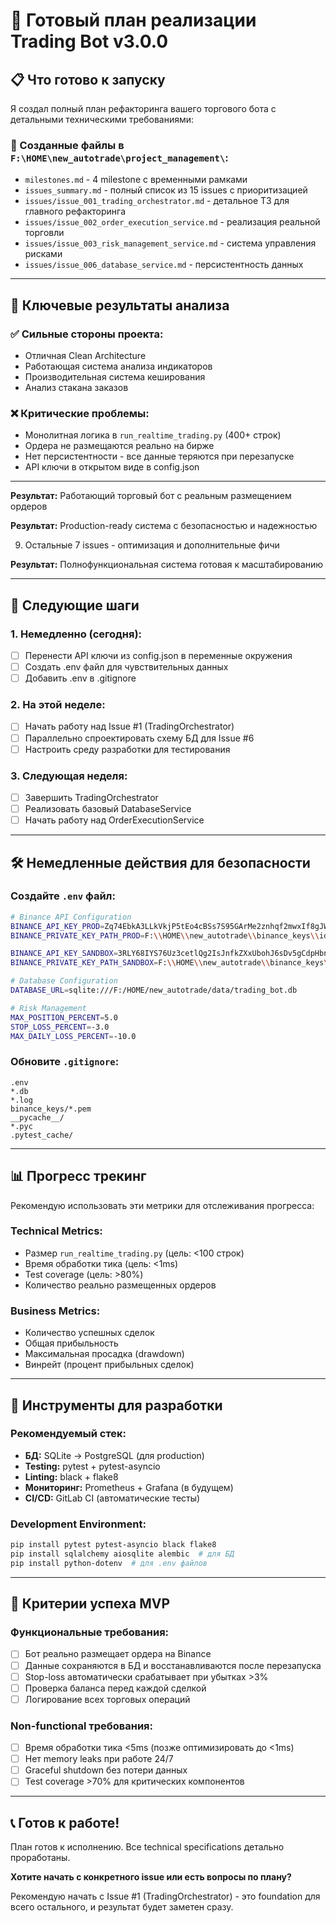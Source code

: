 # 🚀 Готовый план реализации Trading Bot v3.0.0

## 📋 Что готово к запуску

Я создал полный план рефакторинга вашего торгового бота с детальными техническими требованиями:

### 📁 Созданные файлы в `F:\HOME\new_autotrade\project_management\`:
- `milestones.md` - 4 milestone с временными рамками
- `issues_summary.md` - полный список из 15 issues с приоритизацией  
- `issues/issue_001_trading_orchestrator.md` - детальное ТЗ для главного рефакторинга
- `issues/issue_002_order_execution_service.md` - реализация реальной торговли
- `issues/issue_003_risk_management_service.md` - система управления рисками
- `issues/issue_006_database_service.md` - персистентность данных

---

## 🎯 Ключевые результаты анализа

### ✅ **Сильные стороны проекта:**
- Отличная Clean Architecture
- Работающая система анализа индикаторов  
- Производительная система кеширования
- Анализ стакана заказов

### ❌ **Критические проблемы:**
- Монолитная логика в `run_realtime_trading.py` (400+ строк)
- Ордера не размещаются реально на бирже
- Нет персистентности - все данные теряются при перезапуске
- API ключи в открытом виде в config.json

---



**Результат:** Работающий торговый бот с реальным размещением ордеров


**Результат:** Production-ready система с безопасностью и надежностью

9. Остальные 7 issues - оптимизация и дополнительные фичи

**Результат:** Полнофункциональная система готовая к масштабированию

---

## 🔄 Следующие шаги

### 1. **Немедленно (сегодня):**
- [ ] Перенести API ключи из config.json в переменные окружения
- [ ] Создать .env файл для чувствительных данных
- [ ] Добавить .env в .gitignore

### 2. **На этой неделе:**
- [ ] Начать работу над Issue #1 (TradingOrchestrator)
- [ ] Параллельно спроектировать схему БД для Issue #6
- [ ] Настроить среду разработки для тестирования

### 3. **Следующая неделя:**
- [ ] Завершить TradingOrchestrator
- [ ] Реализовать базовый DatabaseService  
- [ ] Начать работу над OrderExecutionService

---

## 🛠️ Немедленные действия для безопасности

### Создайте `.env` файл:
```bash
# Binance API Configuration
BINANCE_API_KEY_PROD=Zq74EbkA3LLkVkjP5tEo4cBSs7S95GArMe2znhqf2mwxIf8gJWFbenLxo1PKMUXV
BINANCE_PRIVATE_KEY_PATH_PROD=F:\\HOME\\new_autotrade\\binance_keys\\id_ed25519.pem

BINANCE_API_KEY_SANDBOX=3RLY68IYS76Uz3cetlQg2IsJnfkZXxUbohJ6sDv5gCdpHbnJ5vzKcA2BdDmz3pNm  
BINANCE_PRIVATE_KEY_PATH_SANDBOX=F:\\HOME\\new_autotrade\\binance_keys\\test-prv-key.pem

# Database Configuration
DATABASE_URL=sqlite:///F:/HOME/new_autotrade/data/trading_bot.db

# Risk Management
MAX_POSITION_PERCENT=5.0
STOP_LOSS_PERCENT=-3.0
MAX_DAILY_LOSS_PERCENT=-10.0
```

### Обновите `.gitignore`:
```gitignore
.env
*.db
*.log
binance_keys/*.pem
__pycache__/
*.pyc
.pytest_cache/
```

---

## 📊 Прогресс трекинг

Рекомендую использовать эти метрики для отслеживания прогресса:

### **Technical Metrics:**
- Размер `run_realtime_trading.py` (цель: <100 строк)
- Время обработки тика (цель: <1ms)  
- Test coverage (цель: >80%)
- Количество реально размещенных ордеров

### **Business Metrics:**  
- Количество успешных сделок
- Общая прибыльность
- Максимальная просадка (drawdown)
- Винрейт (процент прибыльных сделок)

---

## 🔧 Инструменты для разработки

### **Рекомендуемый стек:**
- **БД:** SQLite → PostgreSQL (для production)
- **Testing:** pytest + pytest-asyncio
- **Linting:** black + flake8  
- **Мониторинг:** Prometheus + Grafana (в будущем)
- **CI/CD:** GitLab CI (автоматические тесты)

### **Development Environment:**
```bash
pip install pytest pytest-asyncio black flake8
pip install sqlalchemy aiosqlite alembic  # для БД
pip install python-dotenv  # для .env файлов
```

---

## 🎯 Критерии успеха MVP

### **Функциональные требования:**
- [ ] Бот реально размещает ордера на Binance
- [ ] Данные сохраняются в БД и восстанавливаются после перезапуска
- [ ] Stop-loss автоматически срабатывает при убытках >3%
- [ ] Проверка баланса перед каждой сделкой
- [ ] Логирование всех торговых операций

### **Non-functional требования:**
- [ ] Время обработки тика <5ms (позже оптимизировать до <1ms)
- [ ] Нет memory leaks при работе 24/7
- [ ] Graceful shutdown без потери данных
- [ ] Test coverage >70% для критических компонентов

---

## 📞 Готов к работе!

План готов к исполнению. Все technical specifications детально проработаны. 

**Хотите начать с конкретного issue или есть вопросы по плану?**

Рекомендую начать с Issue #1 (TradingOrchestrator) - это foundation для всего остального, и результат будет заметен сразу.
